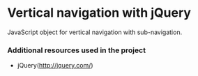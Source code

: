Vertical navigation with jQuery
==========================

JavaScript object for vertical navigation with sub-navigation.

### Additional resources used in the project

- jQuery(http://jquery.com/)